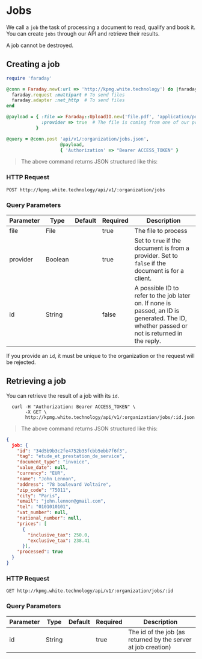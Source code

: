 # Jobs

We call a `job` the task of processing a document to read, qualify and book it. You can create `jobs` through our API and
retrieve their results.

A job cannot be destroyed.

## Creating a job

```ruby
require 'faraday'

@conn = Faraday.new(:url => 'http://kpmg.white.technology') do |faraday|
  faraday.request :multipart # To send files
  faraday.adapter :net_http  # To send files
end

@payload = { :file => Faraday::UploadIO.new('file.pdf', 'application/pdf'),
             :provider => true  # The file is coming from one of our providers
           }

@query = @conn.post 'api/v1/:organization/jobs.json',
                    @payload,
                    { 'Authorization' => "Bearer ACCESS_TOKEN" }

```

> The above command returns JSON structured like this:

### HTTP Request

`POST http://kpmg.white.technology/api/v1/:organization/jobs`

### Query Parameters

Parameter | Type | Default | Required | Description
--------- | ---- | --------| -------- | -----------
file | File | | true | The file to process
provider | Boolean | | true | Set to `true` if the document is from a provider. Set to `false` if the document is for a client.
id | String | | false | A possible ID to refer to the job later on. If none is passed, an ID is generated. The ID, whether passed or not is returned in the reply.

<aside class="notice">
If you provide an <code>id</code>, it must be unique to the organization or the request will be rejected.
</aside>

## Retrieving a job

You can retrieve the result of a job with its `id`.

```shell
  curl -H "Authorization: Bearer ACCESS_TOKEN" \
       -X GET \
       http://kpmg.white.technology/api/v1/:organization/jobs/:id.json
```

> The above command returns JSON structured like this:

```json
{
  job: {
    "id": "34d5b9b3c2fe4752b35fcbb5ebb7f6f3",
    "tag": "etude_et_prestation_de_service",
    "document_type": "invoice",
    "value_date": null,
    "currency": "EUR",
    "name": "John Lennon",
    "address": "78 boulevard Voltaire",
    "zip_code": "75011",
    "city": "Paris",
    "email": "john.lennon@gmail.com",
    "tel": "0101010101",
    "vat_number": null,
    "national_number": null,
    "prices": [
      {
        "inclusive_tax": 250.0,
        "exclusive_tax": 238.41
      }],
    "processed": true
  }
}
```

### HTTP Request

`GET http://kpmg.white.technology/api/v1/:organization/jobs/:id`

### Query Parameters

Parameter | Type | Default | Required | Description
--------- | ---- | --------| -------- | -----------
id | String | | true | The id of the job (as returned by the server at job creation)

